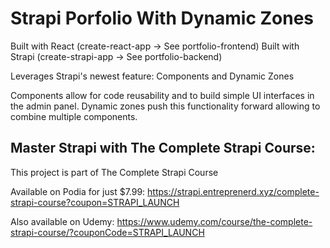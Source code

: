 # Strapi Porfolio With Dynamic Zones

Built with React (create-react-app -> See portfolio-frontend)
Built with Strapi (create-strapi-app -> See portfolio-backend)

Leverages Strapi's newest feature: Components and Dynamic Zones

Components allow for code reusability and to build simple UI interfaces in the admin panel.
Dynamic zones push this functionality forward allowing to combine multiple components.


## Master Strapi with The Complete Strapi Course: 
This project is part of The Complete Strapi Course

Available on Podia for just $7.99:
https://strapi.entreprenerd.xyz/complete-strapi-course?coupon=STRAPI_LAUNCH

Also available on Udemy:
https://www.udemy.com/course/the-complete-strapi-course/?couponCode=STRAPI_LAUNCH
